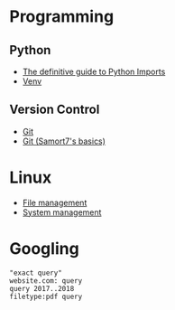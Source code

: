 # Programming

## Python
-   [The definitive guide to Python Imports](https://chrisyeh96.github.io/2017/08/08/definitive-guide-python-imports.html)
-   [Venv](./topics/venv.md)

## Version Control

-   [Git](./topics/git-personal.md)
-   [Git (Samort7's basics)](./topics/git-samort7.md)

# Linux

-   [File management](./topics/Linux_File_Management.md)
-   [System management](./topics/Linux_System_Management.md)

# Googling

```
"exact query"
website.com: query
query 2017..2018
filetype:pdf query
```